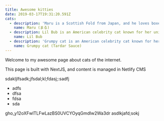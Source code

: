 ```yaml
---
title: Awesome kitties
date: 2019-03-17T19:31:20.591Z
cats:
  - description: 'Maru is a Scottish Fold from Japan, and he loves boxes.'
    name: Maru (まる)
  - description: Lil Bub is an American celebrity cat known for her unique appearance.
    name: Lil Bub
  - description: 'Grumpy cat is an American celebrity cat known for her grumpy appearance.'
    name: Grumpy cat (Tardar Sauce)
---
```

Welcome to my awesome page about cats of the internet.

This page is built with NextJS, and content is managed in Netlify CMS

sdakljlfsadk;jfsdal;kl;fdasj;:sadfj

- adfs
- dfsa
- fdsa
- sda

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
asdlkjafd;sokj